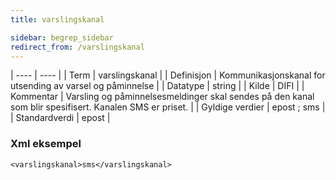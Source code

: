 ```yaml
---
title: varslingskanal

sidebar: begrep_sidebar
redirect_from: /varslingskanal
---
```


| ---- | ---- |
| Term | varslingskanal |
| Definisjon | Kommunikasjonskanal for utsending av varsel og påminnelse |
| Datatype | string |
| Kilde | DIFI |
| Kommentar | Varsling og påminnelsesmeldinger skal sendes på den kanal som blir spesifisert. Kanalen SMS er priset. | 
| Gyldige verdier | epost ; sms |
| Standardverdi | epost |

### Xml eksempel

```
<varslingskanal>sms</varslingskanal>
```
